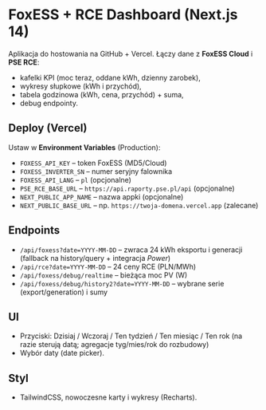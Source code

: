 # FoxESS + RCE Dashboard (Next.js 14)

Aplikacja do hostowania na GitHub + Vercel. Łączy dane z **FoxESS Cloud** i **PSE RCE**:
- kafelki KPI (moc teraz, oddane kWh, dzienny zarobek),
- wykresy słupkowe (kWh i przychód),
- tabela godzinowa (kWh, cena, przychód) + suma,
- debug endpointy.

## Deploy (Vercel)
Ustaw w **Environment Variables** (Production):
- `FOXESS_API_KEY` – token FoxESS (MD5/Cloud)
- `FOXESS_INVERTER_SN` – numer seryjny falownika
- `FOXESS_API_LANG` – `pl` (opcjonalne)
- `PSE_RCE_BASE_URL` – `https://api.raporty.pse.pl/api` (opcjonalne)
- `NEXT_PUBLIC_APP_NAME` – nazwa appki (opcjonalne)
- `NEXT_PUBLIC_BASE_URL` – np. `https://twoja-domena.vercel.app` (zalecane)

## Endpoints
- `/api/foxess?date=YYYY-MM-DD` – zwraca 24 kWh eksportu i generacji (fallback na history/query + integracja *Power*)
- `/api/rce?date=YYYY-MM-DD` – 24 ceny RCE (PLN/MWh)
- `/api/foxess/debug/realtime` – bieżąca moc PV (W)
- `/api/foxess/debug/history2?date=YYYY-MM-DD` – wybrane serie (export/generation) i sumy

## UI
- Przyciski: Dzisiaj / Wczoraj / Ten tydzień / Ten miesiąc / Ten rok (na razie sterują datą; agregacje tyg/mies/rok do rozbudowy)
- Wybór daty (date picker).

## Styl
- TailwindCSS, nowoczesne karty i wykresy (Recharts).
